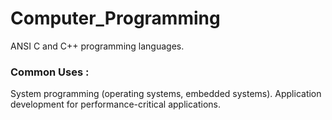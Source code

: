 # Computer_Programming
ANSI C and C++ programming languages.

### Common Uses :

System programming (operating systems, embedded systems).
Application development for performance-critical applications.
